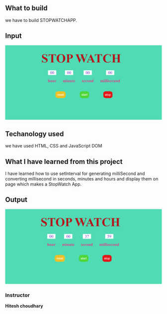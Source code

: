 ## What to build

we have to build STOPWATCHAPP.

## Input

![stopwatch](./Image/StopWatchPage.png)

## Techanology used

we have used HTML, CSS and JavaScript DOM

## What I have learned from this project

I have learned how to use setInterval for generating milliSecond and converting millisecond in seconds, minutes and hours and display them on page which makes a StopWatch App.

## Output

![stopwatch_output](./Image/StopWatch_Output.png)

### Instructor

**Hitesh choudhary**
